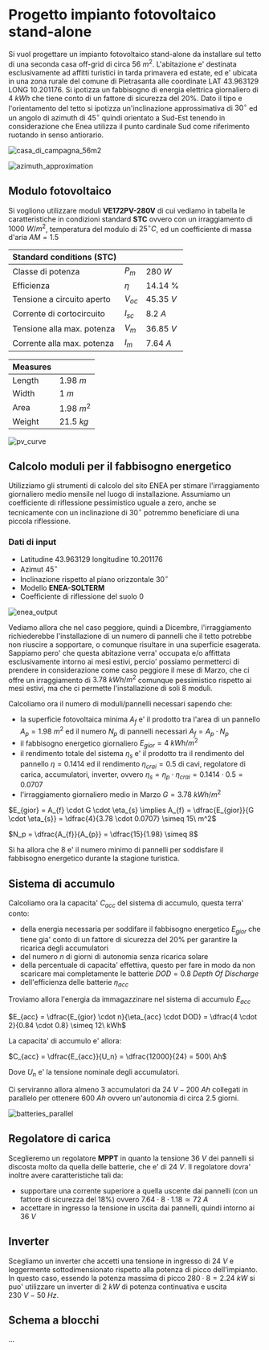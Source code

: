 # Progetto impianto fotovoltaico stand-alone  

Si vuol progettare un impianto fotovoltaico stand-alone da installare sul tetto di una seconda casa off-grid di circa $56\ m^2$. L'abitazione e' destinata esclusivamente ad affitti turistici in tarda primavera ed estate, ed e' ubicata in una zona rurale del comune di Pietrasanta alle coordinate LAT $43.963129$ LONG $10.201176$. Si ipotizza un fabbisogno di energia elettrica giornaliero di $4\ kWh$ che tiene conto di un fattore di sicurezza del 20%. Dato il tipo e l'orientamento del tetto si ipotizza un'inclinazione approssimativa di $30^\circ$ ed un angolo di azimuth di $45^\circ$ quindi orientato a Sud-Est tenendo in considerazione che Enea utilizza il punto cardinale Sud come riferimento ruotando in senso antiorario.  

![casa_di_campagna_56m2](https://user-images.githubusercontent.com/7195133/233837334-b19b4d24-239c-408c-8ff1-044e770e394d.jpg)  

![azimuth_approximation](https://user-images.githubusercontent.com/7195133/233838356-4fa0cbcb-190e-4f76-b372-3a99bb5704fa.jpg)  

## Modulo fotovoltaico  

Si vogliono utilizzare moduli **VE172PV-280V** di cui vediamo in tabella le caratteristiche in condizioni standard **STC** ovvero con un irraggiamento di $1000\ W/m^2$, temperatura del modulo di $25^\circ C$, ed un coefficiente di massa d'aria $AM = 1.5$  

| Standard conditions (STC)  |          |            |
| -------------------------- | -------- | ---------- |
| Classe di potenza          | $P_{m}$  | $280\ W$   |
| Efficienza                 | $\eta$   | $14.14$ %  |
| Tensione a circuito aperto | $V_{oc}$ | $45.35\ V$ |
| Corrente di cortocircuito  | $I_{sc}$ | $8.2\ A$   |
| Tensione alla max. potenza | $V_{m}$  | $36.85\ V$ |
| Corrente alla max. potenza | $I_{m}$  | $7.64\ A$  |

| Measures |             |
| -------- | ----------- |
| Length   | $1.98\ m$   |
| Width    | $1\ m$      |
| Area     | $1.98\ m^2$ |
| Weight   | $21.5\ kg$  |

![pv_curve](https://user-images.githubusercontent.com/7195133/233843035-a12080b1-874f-498c-a8bc-0943049679e6.jpg)


## Calcolo moduli per il fabbisogno energetico   

Utilizziamo gli strumenti di calcolo del sito ENEA per stimare l'irraggiamento giornaliero medio mensile nel luogo di installazione. Assumiamo un coefficiente di riflessione pessimistico uguale a zero, anche se tecnicamente con un inclinazione di $30^\circ$ potremmo beneficiare di una piccola riflessione.  

### Dati di input
* Latitudine $43.963129$ longitudine $10.201176$
* Azimut $45^\circ$
* Inclinazione rispetto al piano orizzontale $30^\circ$
* Modello **ENEA-SOLTERM**
* Coefficiente di riflessione del suolo $0$

![enea_output](https://user-images.githubusercontent.com/7195133/233844157-f9aecc8c-0561-4ad2-a6f7-3b476e180887.jpg)  

Vediamo allora che nel caso peggiore, quindi a Dicembre, l'irraggiamento richiederebbe l'installazione di un numero di pannelli che il tetto potrebbe non riuscire a sopportare, o comunque risultare in una superficie esagerata. Sappiamo pero' che questa abitazione verra' occupata e/o affittata esclusivamente intorno ai mesi estivi, percio' possiamo permetterci di prendere in considerazione come caso peggiore il mese di Marzo, che ci offre un irraggiamento di $3.78\ kWh/m^2$ comunque pessimistico rispetto ai mesi estivi, ma che ci permette l'installazione di soli $8$ moduli.  

Calcoliamo ora il numero di moduli/pannelli necessari sapendo che:

* la superficie fotovoltaica minima $A_{f}$ e' il prodotto tra l'area di un pannello $A_p = 1.98\ m^2$ ed il numero $N_p$ di pannelli necessari $A_{f} = A_p \cdot N_p$ 
* il fabbisogno energetico giornaliero $E_{gior} = 4\ kWh/m^2$
* il rendimento totale del sistema $\eta_{s}$ e' il prodotto tra il rendimento del pannello $\eta = 0.1414$ ed il rendimento $\eta_{crai} = 0.5$ di cavi, regolatore di carica, accumulatori, inverter, ovvero $\eta_{s} = \eta_p \cdot \eta_{crai} = 0.1414 \cdot 0.5 = 0.0707$
* l'irraggiamento giornaliero medio in Marzo $G = 3.78\ kWh/m^2$  

$E_{gior} = A_{f} \cdot G \cdot \eta_{s} \implies A_{f} = \dfrac{E_{gior}}{G \cdot \eta_{s}} = \dfrac{4}{3.78 \cdot 0.0707} \simeq 15\ m^2$  

$N_p = \dfrac{A_{f}}{A_{p}} = \dfrac{15}{1.98} \simeq 8$  

Si ha allora che $8$ e' il numero minimo di pannelli per soddisfare il fabbisogno energetico durante la stagione turistica.  

## Sistema di accumulo  

Calcoliamo ora la capacita' $C_{acc}$ del sistema di accumulo, questa terra' conto:

* della energia necessaria per soddifare il fabbisogno energetico $E_{gior}$ che tiene gia' conto di un fattore di sicurezza del 20% per garantire la ricarica degli accumulatori
* del numero $n$ di giorni di autonomia senza ricarica solare
* della percentuale di capacita' effettiva, questo per fare in modo da non scaricare mai completamente le batterie $DOD = 0.8$ *Depth Of Discharge*
* dell'efficienza delle batterie $\eta_{acc}$

Troviamo allora l'energia da immagazzinare nel sistema di accumulo $E_{acc}$  

$E_{acc} = \dfrac{E_{gior} \cdot n}{\eta_{acc} \cdot DOD} = \dfrac{4 \cdot 2}{0.84 \cdot 0.8} \simeq 12\ kWh$  

La capacita' di accumulo e' allora:  

$C_{acc} = \dfrac{E_{acc}}{U_n} = \dfrac{12000}{24} = 500\ Ah$  

Dove $U_n$ e' la tensione nominale degli accumulatori.  

Ci serviranno allora almeno $3$ accumulatori da $24\ V - 200\ Ah$ collegati in parallelo per ottenere $600\ Ah$ ovvero un'autonomia di circa 2.5 giorni.  

![batteries_parallel](https://user-images.githubusercontent.com/7195133/234634440-c4535491-0d78-48e0-9c07-e5e3b6f6f9de.jpg)  


## Regolatore di carica  

Sceglieremo un regolatore **MPPT** in quanto la tensione $36\ V$ dei pannelli si discosta molto da quella delle batterie, che e' di $24\ V$. Il regolatore dovra' inoltre avere caratteristiche tali da:
* supportare una corrente superiore a quella uscente dai pannelli (con un fattore di sicurezza del 18%) ovvero $7.64 \cdot 8 \cdot 1.18 \simeq 72\ A$
* accettare in ingresso la tensione in uscita dai pannelli, quindi intorno ai $36\ V$

## Inverter  

Scegliamo un inverter che accetti una tensione in ingresso di $24\ V$ e leggermente sottodimensionato rispetto alla potenza di picco dell'impianto. In questo caso, essendo la potenza massima di picco $280 \cdot 8 = 2.24\ kW$ si puo' utilizzare un inverter di $2\ kW$ di potenza continuativa e uscita $230\ V\ -\ 50\ Hz$.  

## Schema a blocchi  
...

